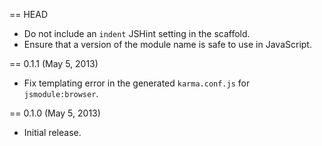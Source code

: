 == HEAD

* Do not include an `indent` JSHint setting in the scaffold.
* Ensure that a version of the module name is safe to use in JavaScript.

== 0.1.1 (May 5, 2013)

* Fix templating error in the generated `karma.conf.js` for `jsmodule:browser`.

== 0.1.0 (May 5, 2013)

* Initial release.
